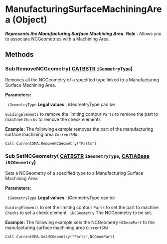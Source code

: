# ManufacturingSurfaceMachiningArea (Object)

**_Represents the Manufacturing Surface Machining Area._**
**Role** : Allows you to associate NCGeometries with a Machining Area.

## Methods

### Sub **RemoveNCGeometry**( [CATBSTR](../System/typedef_CATBSTR_8129.md)  `iGeometryType`)

Removes all the NCGeometry of a specified type linked to a Manufacturing Surface Machining Area.

**Parameters:**

` iGeometryType`      **Legal values** : iGeometryType can be

`GuidingElements`      to remove the limiting contour `Parts`      to remove the part to machine `Checks`      to remove the check elements

**Example:** The following example removes the part of the manufacturing surface machining area `CurrentSMA`

```VBScript
Call CurrentSMA.RemoveNCGeometry("Parts")

```

### Sub **SetNCGeometry**( [CATBSTR](../System/typedef_CATBSTR_8129.md)  `iGeometryType`,  [CATIABase](../System/interface_AnyObject_17321.md)  `iNCGeometry`)

Sets a NCGeometry of a specified type to a Manufacturing Surface Machining Area.

**Parameters:**

` iGeometryType`      **Legal values** : iGeometryType can be

`GuidingElements`      to set the limiting contour `Parts`      to set the part to machine `Checks`      to set a check element
` iNCGeometry`      The NCGeometry to be set.

**Example:** The following example sets the NCGeometry `NCGeomPart` to the manufacturing surface machining area `CurrentSMA`

```VBScript
Call CurrentSMA.SetNCGeometry("Parts",NCGeomPart)

```